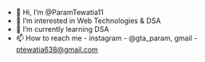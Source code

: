 - 👋 Hi, I’m @ParamTewatia11
- 👀 I’m interested in Web Technologies & DSA
- 🌱 I’m currently learning DSA
- 📫 How to reach me - instagram - @gta_param, gmail - ptewatia638@gmail.com

<!---
ParamTewatia11/ParamTewatia11 is a ✨ special ✨ repository because its `README.md` (this file) appears on your GitHub profile.
You can click the Preview link to take a look at your changes.
--->
